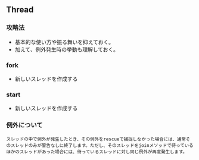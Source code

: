 ## Thread

### 攻略法
- 基本的な使い方や振る舞いを抑えておく。
- 加えて、例外発生時の挙動も理解しておく。

### fork
- 新しいスレッドを作成する

### start
- 新しいスレッドを作成する

### 例外について
```
スレッドの中で例外が発生したとき、その例外をrescueで捕捉しなかった場合には、通常そのスレッドのみが警告なしに終了します。ただし、そのスレッドをjoinメソッドで待っているほかのスレッドがあった場合には、待っているスレッドに対し同じ例外が再度発生します。
```
